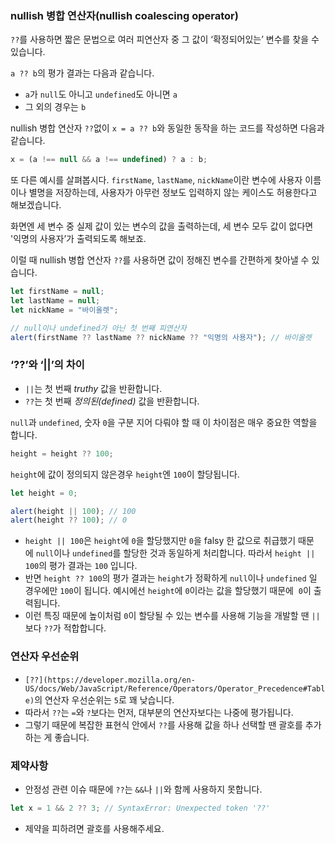### nullish 병합 연산자(nullish coalescing operator)

`??`를 사용하면 짧은 문법으로 여러 피연산자 중 그 값이 ‘확정되어있는’ 변수를 찾을 수 있습니다.

`a ?? b`의 평가 결과는 다음과 같습니다.

- `a`가 `null`도 아니고 `undefined`도 아니면 `a`
- 그 외의 경우는 `b`

nullish 병합 연산자 `??`없이 `x = a ?? b`와 동일한 동작을 하는 코드를 작성하면 다음과 같습니다.

```jsx
x = (a !== null && a !== undefined) ? a : b;
```

또 다른 예시를 살펴봅시다. `firstName`, `lastName`, `nickName`이란 변수에 사용자 이름이나 별명을 저장하는데, 사용자가 아무런 정보도 입력하지 않는 케이스도 허용한다고 해보겠습니다.

화면엔 세 변수 중 실제 값이 있는 변수의 값을 출력하는데, 세 변수 모두 값이 없다면 '익명의 사용자’가 출력되도록 해보죠.

이럴 때 nullish 병합 연산자 `??`를 사용하면 값이 정해진 변수를 간편하게 찾아낼 수 있습니다.

```jsx
let firstName = null;
let lastName = null;
let nickName = "바이올렛";

// null이나 undefined가 아닌 첫 번째 피연산자
alert(firstName ?? lastName ?? nickName ?? "익명의 사용자"); // 바이올렛
```

### ‘??’와 ‘||’의 차이

- `||`는 첫 번째 *truthy* 값을 반환합니다.
- `??`는 첫 번째 *정의된(defined)* 값을 반환합니다.

`null`과 `undefined`, 숫자 `0`을 구분 지어 다뤄야 할 때 이 차이점은 매우 중요한 역할을 합니다.

```jsx
height = height ?? 100;
```

`height`에 값이 정의되지 않은경우 `height`엔 `100`이 할당됩니다.

```jsx
let height = 0;

alert(height || 100); // 100
alert(height ?? 100); // 0
```

- `height || 100`은 `height`에 `0`을 할당했지만 `0`을 falsy 한 값으로 취급했기 때문에 `null`이나 `undefined`를 할당한 것과 동일하게 처리합니다. 따라서 `height || 100`의 평가 결과는 `100` 입니다.
- 반면 `height ?? 100`의 평가 결과는 `height`가 정확하게 `null`이나 `undefined`
일 경우에만 `100`이 됩니다. 예시에선 `height`에 `0`이라는 값을 할당했기 때문에  `0`이 출력됩니다.
- 이런 특징 때문에 높이처럼 `0`이 할당될 수 있는 변수를 사용해 기능을 개발할 땐 `||`보다 `??`가 적합합니다.

### 연산자 우선순위

- `[??](https://developer.mozilla.org/en-US/docs/Web/JavaScript/Reference/Operators/Operator_Precedence#Table)`의 연산자 우선순위는 `5`로 꽤 낮습니다.
- 따라서 `??`는 `=`와 `?`보다는 먼저, 대부분의 연산자보다는 나중에 평가됩니다.
- 그렇기 때문에 복잡한 표현식 안에서 `??`를 사용해 값을 하나 선택할 땐 괄호를 추가하는 게 좋습니다.

### 제약사항

- 안정성 관련 이슈 때문에 `??`는 `&&`나 `||`와 함께 사용하지 못합니다.

```jsx
let x = 1 && 2 ?? 3; // SyntaxError: Unexpected token '??'
```

- 제약을 피하려면 괄호를 사용해주세요.

